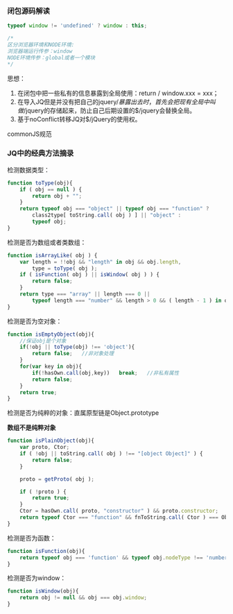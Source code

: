 ### 闭包源码解读

```javascript
typeof window != 'undefined' ? window : this;

/*
区分浏览器环境和NODE环境:
浏览器端运行传参：window
NODE环境传参：global或者一个模块
*/
```

思想：

1. 在闭包中把一些私有的信息暴露到全局使用：return  / window.xxx = xxx；
2. 在导入JQ但是并没有把自己的jquery/$暴露出去时，首先会把现有全局中叫做$/jquery的存储起来，防止自己后期设置的$/jquery会替换全局。
3. 基于noConflict转移JQ对$/jQuery的使用权。

commonJS规范



### JQ中的经典方法摘录

检测数据类型：

```javascript
function toType(obj){
    if ( obj == null ) {
		return obj + "";
	}
	return typeof obj === "object" || typeof obj === "function" ?
		class2type[ toString.call( obj ) ] || "object" :
		typeof obj;
}
```

检测是否为数组或者类数组：

```javascript
function isArrayLike( obj ) {
	var length = !!obj && "length" in obj && obj.length,
		type = toType( obj );
	if ( isFunction( obj ) || isWindow( obj ) ) {
		return false;
	}
	return type === "array" || length === 0 ||
		typeof length === "number" && length > 0 && ( length - 1 ) in obj;
}
```

检测是否为空对象：

```javascript
function isEmptyObject(obj){
    //保证obj是个对象
    if(!obj || toType(obj) !== 'object'){
        return false;   //非对象处理
    }
	for(var key in obj){
        if(!hasOwn.call(obj,key))   break;   //非私有属性
	    return false;
	}
	return true;
}
```

检测是否为纯粹的对象：直属原型链是Object.prototype

**数组不是纯粹对象**

```javascript
function isPlainObject(obj){
	var proto, Ctor;
	if ( !obj || toString.call( obj ) !== "[object Object]" ) {
		return false;
	}

	proto = getProto( obj );

	if ( !proto ) {
		return true;
	}
	Ctor = hasOwn.call( proto, "constructor" ) && proto.constructor;
	return typeof Ctor === "function" && fnToString.call( Ctor ) === ObjectFunctionString;
}
```

检测是否为函数：

```javascript
function isFunction(obj){
    return typeof obj === 'function' && typeof obj.nodeType !== 'number';
}
```

检测是否为window：

```javascript
function isWindow(obj){
    return obj != null && obj === obj.window;
}
```

